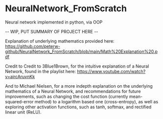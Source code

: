 # NeuralNetwork_FromScratch
Neural network implemented in python, via OOP

-- WIP, PUT SUMMARY OF PROJECT HERE --



Explanation of underlying mathematics provided here: <br />
https://github.com/peterw-github/NeuralNetwork_FromScratch/blob/main/Math%20Explanation%20.pdf



Credit to Credit to 3Blue1Brown, for the intuitive explanation of a Neural Network, found in the playlist here:
https://www.youtube.com/watch?v=aircAruvnKk

And to Michael Nielsen, for a more indepth explanation on the underlying mathematics of a Neural Network, and recommendations for future improvements, such as 
changing the cost function (currently mean-squared-error method) to a logarithm based one (cross-entropy), as well as exploring other activation functions, such as 
tanh, softmax, and rectified linear unit (ReLU).
